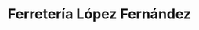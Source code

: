 ---
title: "Ferretería López Fernández"
url: /antas/ferreteria-lopez-fernandez/
shop: hágalo usted mismo
---
